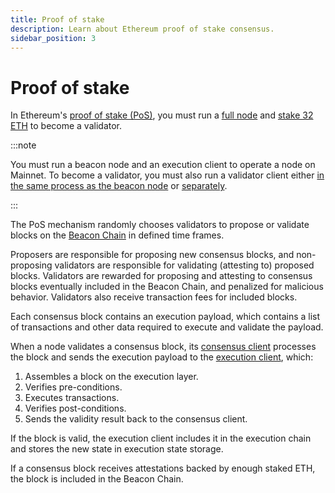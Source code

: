 ```yaml
---
title: Proof of stake
description: Learn about Ethereum proof of stake consensus.
sidebar_position: 3
---
```


# Proof of stake

In Ethereum's [proof of stake (PoS)](https://ethereum.org/en/developers/docs/consensus-mechanisms/pos/), you
must run a [full node](node-types.md#execution-and-consensus-clients) and
[stake 32 ETH](https://ethereum.org/en/staking/) to become a validator.

:::note

You must run a beacon node and an execution client to operate a node on Mainnet. To become a validator, you
must also run a validator client either [in the same process as the beacon node](../get-started/start-teku.md#start-the-clients-in-a-single-process) or [separately](../get-started/start-teku.md#run-the-clients-separately).

:::

The PoS mechanism randomly chooses validators to propose or validate blocks on the [Beacon Chain](https://ethereum.org/en/upgrades/beacon-chain/) in defined time frames.

Proposers are responsible for proposing new consensus blocks, and non-proposing validators are responsible for validating (attesting to) proposed blocks. Validators are rewarded for proposing and attesting to consensus blocks eventually included in the Beacon Chain, and penalized for malicious behavior. Validators also receive transaction fees for included blocks.

Each consensus block contains an execution payload, which contains a list of transactions and other data required to execute and validate the payload.

When a node validates a consensus block, its [consensus client](node-types.md#execution-and-consensus-clients) processes the block and sends the execution payload to the [execution client](node-types.md#execution-and-consensus-clients), which:

1. Assembles a block on the execution layer.
1. Verifies pre-conditions.
1. Executes transactions.
1. Verifies post-conditions.
1. Sends the validity result back to the consensus client.

If the block is valid, the execution client includes it in the execution chain and stores the new state in execution state storage.

If a consensus block receives attestations backed by enough staked ETH, the block is included in the Beacon Chain.
